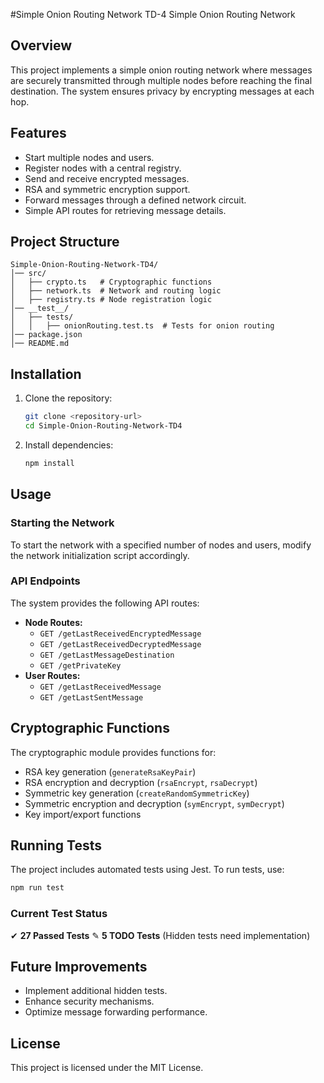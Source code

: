 #Simple Onion Routing Network TD-4
Simple Onion Routing Network
## Overview
This project implements a simple onion routing network where messages are securely transmitted through multiple nodes before reaching the final destination. The system ensures privacy by encrypting messages at each hop.

## Features
- Start multiple nodes and users.
- Register nodes with a central registry.
- Send and receive encrypted messages.
- RSA and symmetric encryption support.
- Forward messages through a defined network circuit.
- Simple API routes for retrieving message details.

## Project Structure
```
Simple-Onion-Routing-Network-TD4/
│── src/
│   ├── crypto.ts   # Cryptographic functions
│   ├── network.ts  # Network and routing logic
│   ├── registry.ts # Node registration logic
│── __test__/
│   ├── tests/
│   │   ├── onionRouting.test.ts  # Tests for onion routing
│── package.json
│── README.md
```

## Installation
1. Clone the repository:
   ```sh
   git clone <repository-url>
   cd Simple-Onion-Routing-Network-TD4
   ```
2. Install dependencies:
   ```sh
   npm install
   ```

## Usage
### Starting the Network
To start the network with a specified number of nodes and users, modify the network initialization script accordingly.

### API Endpoints
The system provides the following API routes:
- **Node Routes:**
  - `GET /getLastReceivedEncryptedMessage`
  - `GET /getLastReceivedDecryptedMessage`
  - `GET /getLastMessageDestination`
  - `GET /getPrivateKey`
- **User Routes:**
  - `GET /getLastReceivedMessage`
  - `GET /getLastSentMessage`

## Cryptographic Functions
The cryptographic module provides functions for:
- RSA key generation (`generateRsaKeyPair`)
- RSA encryption and decryption (`rsaEncrypt`, `rsaDecrypt`)
- Symmetric key generation (`createRandomSymmetricKey`)
- Symmetric encryption and decryption (`symEncrypt`, `symDecrypt`)
- Key import/export functions

## Running Tests
The project includes automated tests using Jest.
To run tests, use:
```sh
npm run test
```
### Current Test Status
✔ **27 Passed Tests**
✎ **5 TODO Tests** (Hidden tests need implementation)

## Future Improvements
- Implement additional hidden tests.
- Enhance security mechanisms.
- Optimize message forwarding performance.

## License
This project is licensed under the MIT License.
